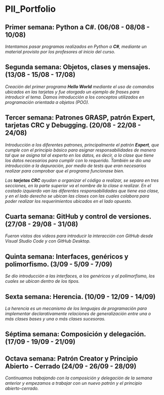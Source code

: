 # PII_Portfolio

## Primer semana: Python a C#. (06/08 - 08/08 - 10/08)

*Intentamos pasar programas realizados en Python a **C#**, mediante un material provisto por los profesores al inicio del curso.* 

## Segunda semana: Objetos, clases y mensajes. (13/08 - 15/08 - 17/08)

*Creación del primer programa **Hello World** mediante el uso de comandos ubicados en las tarjetas y fue otorgado un ejemplo de frases para introducir el tema. Damos introducción a los conceptos utilizados en programación orientada a objetos (POO).*

## Tercer semana: Patrones GRASP, patrón Expert, tarjetas CRC y Debugging. (20/08 - 22/08 - 24/08)

*Introducción a los diferentes patrones, principalmente el patrón **Expert**, que cumple con el principio básico para asignar responsabilidades de manera tal que se asigna tal al experto en los datos, es decir, a la clase que tiene los datos necesarios para cumplir con lo requerido. También se dio una introducción a la depuración, por medio de tests que eran necesarios realizar para comprobar que el programa funcionase bien.*

*Las **tarjetas CRC** ayudan a organizar el código a realizar, se separa en tres secciones, en la parte superior va el nombre de la clase a realizar. En el costado izquierdo van las diferentes responsabilidades que tiene esa clase, y en el lado derecho se ubican las clases con las cuales colabora para poder realizar los requerimientos ubicados en el lado opuesto.*

## Cuarta semana: GitHub y control de versiones. (27/08 - 29/08 - 31/08)

*Fueron vistos dos videos para introducir la interacción con GitHub desde Visual Studio Code y con GitHub Desktop.* 

## Quinta semana: Interfaces, genéricos y polimorfismo. (3/09 - 5/09 - 7/09)

*Se dio introducción a las interfaces, a los genéricos y al polimorfismo, los cuales se ubican dentro de los tipos.*

## Sexta semana: Herencia. (10/09 - 12/09 - 14/09)

*La herencia es un mecanismo de los lenguajes de programación para implementar declarativamente relaciones de generalización entre una o más clases bases y una o más clases sucesoras.*

## Séptima semana: Composición y delegación. (17/09 - 19/09 - 21/09)

## Octava semana: Patrón Creator y Principio Abierto - Cerrado (24/09 - 26/09 - 28/09)

*Continuamos trabajando con la composición y delegación de la semana anterior y empezamos a trabajar con un nuevo patrón y el principio abierto-cerrado.*


